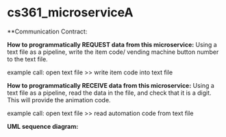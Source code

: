 # cs361_microserviceA

**Communication Contract:

**How to programmatically REQUEST data from this microservice:**
Using a text file as a pipeline, write the item code/ vending machine button number to the text file.

example call: 
open text file >> write item code into text file

**How to programmatically RECEIVE data from this microservice:**
Using a text file as a pipeline, read the data in the file, and check that it is a digit.  This will provide the animation code.

example call:
open text file >> read automation code from text file

**UML sequence diagram:**
